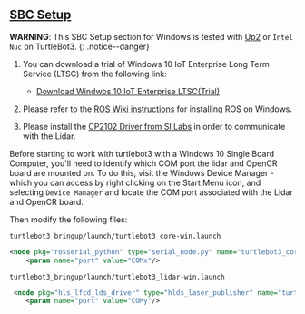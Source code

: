 
<div style="counter-reset: h1 3"></div>
<div style="counter-reset: h2 1"></div>


## [SBC Setup](#sbc-setup)

**WARNING**: This SBC Setup section for Windows is tested with [Up2](https://up-board.org/upsquared/specifications/) or `Intel Nuc` on TurtleBot3.
{: .notice--danger}

1. You can download a trial of Windows 10 IoT Enterprise Long Term Service (LTSC) from the following link:

   - [Download Windwos 10 IoT Enterprise LTSC(Trial)][windows_download_link]

   [windows_download_link]: https://www.microsoft.com/en-us/evalcenter/evaluate-windows-10-enterprise

2. Please refer to the [ROS Wiki instructions](https://wiki.ros.org/Installation/Windows) for installing ROS on Windows.
3. Please install the [CP2102 Driver from SI Labs](https://www.silabs.com/products/development-tools/software/usb-to-uart-bridge-vcp-drivers) in order to communicate with the Lidar.

Before starting to work with turtlebot3 with a Windows 10 Single Board Computer, you'll need to identify which COM port the lidar and OpenCR board are mounted on. To do this, visit the Windows Device Manager - which you can access by right clicking on the Start Menu icon, and selecting `Device Manager` and locate the COM port associated with the Lidar and OpenCR board.

Then modify the following files:

`turtlebot3_bringup/launch/turtlebot3_core-win.launch`

```xml
<node pkg="rosserial_python" type="serial_node.py" name="turtlebot3_core" output="screen">
    <param name="port" value="COMx"/>
```

`turtlebot3_bringup/launch/turtlebot3_lidar-win.launch`

```xml
 <node pkg="hls_lfcd_lds_driver" type="hlds_laser_publisher" name="turtlebot3_lds" output="screen">
    <param name="port" value="COMy"/>
```
